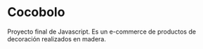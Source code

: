 # Cocobolo

Proyecto final de Javascript. 
Es un e-commerce de productos de decoración realizados en madera.

